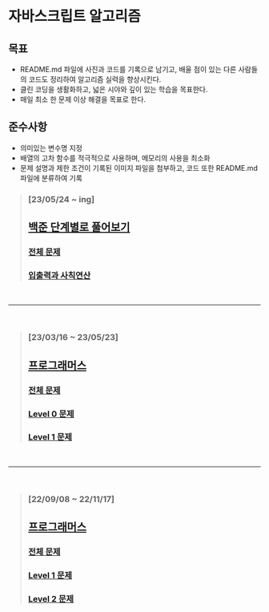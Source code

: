 # 자바스크립트 알고리즘

## 목표

- README.md 파일에 사진과 코드를 기록으로 남기고, 배울 점이 있는 다른 사람들의 코드도 정리하여 알고리즘 실력을 향상시킨다.
- 클린 코딩을 생활화하고, 넓은 시야와 깊이 있는 학습을 목표한다.
- 매일 최소 한 문제 이상 해결을 목표로 한다.

## 준수사항

- 의미있는 변수명 지정
- 배열의 고차 함수를 적극적으로 사용하며, 메모리의 사용을 최소화
- 문제 설명과 제한 조건이 기록된 이미지 파일을 첨부하고, 코드 또한 README.md 파일에 분류하여 기록

> ### [23/05/24 ~ ing]
>
> ## [백준 단계별로 풀어보기](https://www.acmicpc.net/step)
>
> ### [전체 문제](./baekjoon_all.md)
>
> ### [입출력과 사칙연산](./baekjoon/step1/step1_all.md)

<br>
<hr />
<br>

> ### [23/03/16 ~ 23/05/23]
>
> ## [프로그래머스](https://programmers.co.kr/?utm_source=google&utm_medium=cpc&utm_campaign=brand_prgms_pc&gclid=Cj0KCQjwpeaYBhDXARIsAEzItbGapElwZebk0CA8nNp5yaJU3OjNZfCvWxkXNWBjPc-EpPqajXBxxvEaAm_gEALw_wcB)
>
> ### [전체 문제](./re_all.md)
>
> ### [Level 0 문제](./re_level_0/re_level_0.md)
>
> ### [Level 1 문제](./re_level_1/re_level_1.md)

<br>
<hr />
<br>

> ### [22/09/08 ~ 22/11/17]
>
> ## [프로그래머스](https://programmers.co.kr/?utm_source=google&utm_medium=cpc&utm_campaign=brand_prgms_pc&gclid=Cj0KCQjwpeaYBhDXARIsAEzItbGapElwZebk0CA8nNp5yaJU3OjNZfCvWxkXNWBjPc-EpPqajXBxxvEaAm_gEALw_wcB)
>
> ### [전체 문제](./all.md)
>
> ### [Level 1 문제](./level_1/level_1.md)
>
> ### [Level 2 문제](./level_2/level_2.md)

